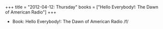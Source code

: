 +++
title = "2012-04-12: Thursday"
books = ["Hello Everybody!: The Dawn of American Radio"]
+++


* Book: Hello Everybody!: The Dawn of American Radio /f/
